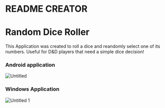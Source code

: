 # README CREATOR

# Random Dice Roller

This Application was created to roll a dice and reandomly select one of its numbers. Useful for D&D players that need a simple dice decision!

### Android application

![Untitled](https://github.com/ArthurDibe/Flutter_Random_Dice/assets/5942022/aa1ec0b1-b84c-4f27-bc21-51f12c8f50d8)

### Windows Application

![Untitled 1](https://github.com/ArthurDibe/Flutter_Random_Dice/assets/5942022/cd5c4a8a-d19a-4d0d-be28-060a7959f792)
